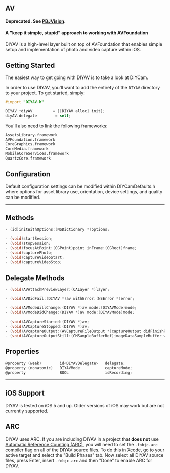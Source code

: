## AV
#### Deprecated. See [PBJVision](https://github.com/piemonte/PBJVision).
#### A "keep it simple, stupid" approach to working with AVFoundation

DIYAV is a high-level layer built on top of AVFoundation that enables simple setup and implementation of photo and video capture within iOS.

## Getting Started
The easiest way to get going with DIYAV is to take a look at DIYCam.

In order to use DIYAV, you'll want to add the entirety of the `DIYAV` directory to your project. To get started, simply:

```objective-c
#import "DIYAV.h"
```

```objective-c
DIYAV *diyAV         = [[DIYAV alloc] init];
diyAV.delegate        = self;
```

You'll also need to link the following frameworks:

```bash
AssetsLibrary.framework
AVFoundation.framework
CoreGraphics.framework
CoreMedia.framework
MobileCoreServices.framework
QuartzCore.framework
```

## Configuration
Default configuration settings can be modified within DIYCamDefaults.h where options for asset library use, orientation, device settings, and quality can be modified.

---

## Methods
```objective-c
- (id)initWithOptions:(NSDictionary *)options;

- (void)startSession;
- (void)stopSession;
- (void)focusAtPoint:(CGPoint)point inFrame:(CGRect)frame;
- (void)capturePhoto;
- (void)captureVideoStart;
- (void)captureVideoStop;
```

## Delegate Methods
```objective-c
- (void)AVAttachPreviewLayer:(CALayer *)layer;

- (void)AVDidFail:(DIYAV *)av withError:(NSError *)error;

- (void)AVModeWillChange:(DIYAV *)av mode:(DIYAVMode)mode;
- (void)AVModeDidChange:(DIYAV *)av mode:(DIYAVMode)mode;

- (void)AVCaptureStarted:(DIYAV *)av;
- (void)AVCaptureStopped:(DIYAV *)av;
- (void)AVcaptureOutput:(AVCaptureFileOutput *)captureOutput didFinishRecordingToOutputFileAtURL:(NSURL *)outputFileURL fromConnections:(NSArray *)connections error:(NSError *)error;
- (void)AVCaptureOutputStill:(CMSampleBufferRef)imageDataSampleBuffer withError:(NSError *)error;
```

## Properties
```objective-c
@property (weak)        id<DIYAVDelegate>   delegate;
@property (nonatomic)   DIYAVMode           captureMode;
@property               BOOL                isRecording;
```

---

## iOS Support
DIYAV is tested on iOS 5 and up. Older versions of iOS may work but are not currently supported.

## ARC
DIYAV uses ARC. If you are including DIYAV in a project that **does not** use [Automatic Reference Counting (ARC)](http://developer.apple.com/library/ios/#releasenotes/ObjectiveC/RN-TransitioningToARC/Introduction/Introduction.html), you will need to set the `-fobjc-arc` compiler flag on all of the DIYAV source files. To do this in Xcode, go to your active target and select the "Build Phases" tab. Now select all DIYAV source files, press Enter, insert `-fobjc-arc` and then "Done" to enable ARC for DIYAV.
